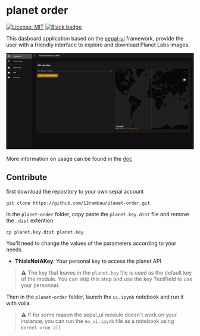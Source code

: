 # planet order

[![License: MIT](https://img.shields.io/badge/License-MIT-yellow.svg)](LICENSE)
[![Black badge](https://img.shields.io/badge/code%20style-black-000000.svg)](https://github.com/psf/black)

This dasboard application based on the [sepal-ui](https://sepal-ui.readthedocs.io/en/latest/) framework, provide the user with a friendly interface to explore and download Planet Labs images.

![demo](https://raw.githubusercontent.com/12rambau/planet-order/master/doc/img/demo.gif)

More information on usage can be found in the [doc](https://docs.sepal.io/en/latest/modules/dwn/planet_order.html)

## Contribute

first download the repository to your own sepal account

```
git clone https://github.com/12rambau/planet-order.git
```

In the `planet-order` folder, copy paste the `planet.key.dist` file and remove the `.dist` extention

```
cp planet.key.dist planet.key
```

You'll need to change the values of the parameters according to your needs.

- **ThisIsNotAKey**: Your personal key to access the planet API

> :warning: The key that leaves in the `planet.key` file is used as the default key of the module. You can skip this step and use the key TextField to use your personnal.

Then in the `planet-order` folder, launch the `ui.ipynb` notebook and run it with voila.

> :warning: If for some reason the sepal_ui module doesn't work on your instance, you can run the `no_ui.ipynb` file as a notebook using `kernel->run all`
